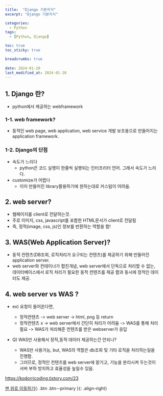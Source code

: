 ```yaml
---
title:  "Django 기본지식"
excerpt: "Django 기본지식"

categories:
  - Python
tags:
  - [Python, Django]

toc: true
toc_sticky: true

breadcrumbs: true
 
date: 2024-01-20
last_modified_at: 2024-01-20
---
```




## 1. Django 란?

- python에서 제공하는 webframework

### 1-1. web framework?
- 동적인 web page, web application, web service 개발 보조용으로 만들어지는 application framework.

### 1-2. Django의 단점
- 속도가 느리다
  - python은 코드 실행이 한줄씩 실행되는 인터프리터 언어. 그래서 속도가 느리다.
- customize가 어렵다
  - 이미 만들어진 library활용하기에 원하는대로 커스텀이 어려움.

## 2. web server?

- 웹페이지를 client로 전달하는것.
- 주로 이미지, css, javascript를 포함한 HTML문서가 client로 전달됨
- 즉, 정적(image, css, js)인 정보를 반환하는 역할을 함!

## 3. WAS(Web Application Server)?

- 동적 컨텐츠(DB조회, 로직처리가 요구되는 컨텐츠)를 제공하기 위해 만들어진 application server.
- web server와 컨테이너가 합친개념, web server에서 단독으로 처리할 수 없는, 데이터베이스에서 로직 처리가 필요한 동적 컨텐츠를 제공 함과 동시에 정적인 데이터도 제공.

## 4. web server vs WAS ?

- ex) 요청이 들어온다면,
  - 정적컨텐츠 -> web server -> html, png 등 return
  - 정적컨텐츠 x -> web server에서 간단히 처리가 어려움 -> WAS를 통해 처리 필요 -> WAS가 처리해준 컨텐츠를 받은 webserver가 응답
 
- Q) WAS만 사용해서 정적,동적 데이터 제공하는건 안되나?
  - WAS만 사용가능, but, WAS의 역할은 db조회 및 기타 로직을 처리하는일을 진행함. 
  - 그러므로, 정적인 컨텐츠를 web server에 맡기고, 기능을 분리시켜 두는것이 서버 부하 방지하고 효율성을 높일수 있음.


https://kodorricoding.tistory.com/23

[맨 위로 이동하기](#){: .btn .btn--primary }{: .align-right}
 

